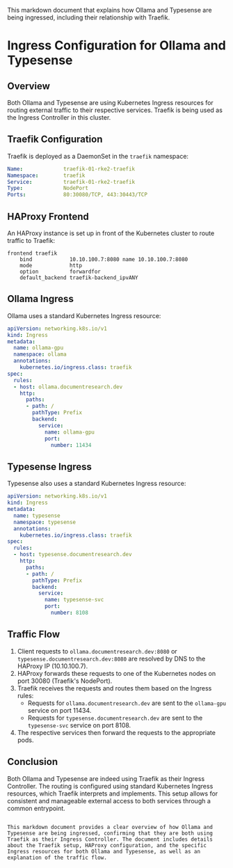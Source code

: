 This markdown document that explains how Ollama and Typesense are being ingressed, including their relationship with Traefik. 

# Ingress Configuration for Ollama and Typesense

## Overview

Both Ollama and Typesense are using Kubernetes Ingress resources for routing external traffic to their respective services. Traefik is being used as the Ingress Controller in this cluster.

## Traefik Configuration

Traefik is deployed as a DaemonSet in the `traefik` namespace:

```yaml
Name:             traefik-01-rke2-traefik
Namespace:        traefik
Service:          traefik-01-rke2-traefik
Type:             NodePort
Ports:            80:30080/TCP, 443:30443/TCP
```

## HAProxy Frontend

An HAProxy instance is set up in front of the Kubernetes cluster to route traffic to Traefik:

```
frontend traefik
    bind            10.10.100.7:8080 name 10.10.100.7:8080   
    mode            http
    option          forwardfor
    default_backend traefik-backend_ipvANY
```

## Ollama Ingress

Ollama uses a standard Kubernetes Ingress resource:

```yaml
apiVersion: networking.k8s.io/v1
kind: Ingress
metadata:
  name: ollama-gpu
  namespace: ollama
  annotations:
    kubernetes.io/ingress.class: traefik
spec:
  rules:
  - host: ollama.documentresearch.dev
    http:
      paths:
      - path: /
        pathType: Prefix
        backend:
          service:
            name: ollama-gpu
            port:
              number: 11434
```

## Typesense Ingress

Typesense also uses a standard Kubernetes Ingress resource:

```yaml
apiVersion: networking.k8s.io/v1
kind: Ingress
metadata:
  name: typesense
  namespace: typesense
  annotations:
    kubernetes.io/ingress.class: traefik
spec:
  rules:
  - host: typesense.documentresearch.dev
    http:
      paths:
      - path: /
        pathType: Prefix
        backend:
          service:
            name: typesense-svc
            port: 
              number: 8108
```

## Traffic Flow

1. Client requests to `ollama.documentresearch.dev:8080` or `typesense.documentresearch.dev:8080` are resolved by DNS to the HAProxy IP (10.10.100.7).
2. HAProxy forwards these requests to one of the Kubernetes nodes on port 30080 (Traefik's NodePort).
3. Traefik receives the requests and routes them based on the Ingress rules:
   - Requests for `ollama.documentresearch.dev` are sent to the `ollama-gpu` service on port 11434.
   - Requests for `typesense.documentresearch.dev` are sent to the `typesense-svc` service on port 8108.
4. The respective services then forward the requests to the appropriate pods.

## Conclusion

Both Ollama and Typesense are indeed using Traefik as their Ingress Controller. The routing is configured using standard Kubernetes Ingress resources, which Traefik interprets and implements. This setup allows for consistent and manageable external access to both services through a common entrypoint.
```

This markdown document provides a clear overview of how Ollama and Typesense are being ingressed, confirming that they are both using Traefik as their Ingress Controller. The document includes details about the Traefik setup, HAProxy configuration, and the specific Ingress resources for both Ollama and Typesense, as well as an explanation of the traffic flow.
